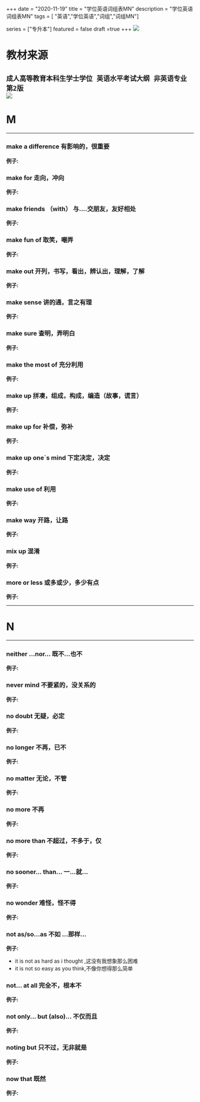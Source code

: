+++
date = "2020-11-19"
title = "学位英语词组表MN"
description = "学位英语词组表MN"
tags = [ "英语","学位英语","词组","词组MN"]
       
series = ["专升本"]
featured = false
draft =true 
+++
![](https://gitee.com/lalalaxiaowifi/pictures/raw/master/image/%E6%97%A5%E5%B8%B8%E6%90%AC%E7%A0%96%E5%A4%B4.png)
# 教材来源
````成人高等教育本科生学士学位 英语水平考试大纲 非英语专业 第2版````<br>
![](https://gitee.com/lalalaxiaowifi/pictures/raw/master/image/20201119160558.png)
---
# M
---
### make a difference 有影响的，很重要
**例子:**<br>
### make for 走向，冲向
**例子:**<br>
### make friends （with） 与....交朋友，友好相处
**例子:**<br>
### make fun of 取笑，嘲弄
**例子:**<br>
### make out 开列，书写，看出，辨认出，理解，了解
**例子:**<br>
### make sense 讲的通，言之有理
**例子:**<br>
### make sure 查明，弄明白
**例子:**<br>
### make  the most of 充分利用
**例子:**<br>
### make up 拼凑，组成，构成，编造（故事，谎言）
**例子:**<br>
### make up for 补偿，弥补
**例子:**<br>
### make up one`s mind 下定决定，决定
**例子:**<br>
### make use of 利用
**例子:**<br>
### make way 开路，让路
**例子:**<br>
### mix up 混淆
**例子:**<br>
### more or less 或多或少，多少有点
**例子:**<br>

---
# N
___

### neither ...nor... 既不...也不
**例子:**<br>
### never mind 不要紧的，没关系的
**例子:**<br>
### no doubt 无疑，必定
**例子:**<br>
### no longer 不再，已不
**例子:**<br>
### no matter 无论，不管
**例子:**<br>
### no more 不再
**例子:**<br>
### no more than 不超过，不多于，仅
**例子:**<br>
### no sooner... than... 一...就...
**例子:**<br>
### no wonder 难怪，怪不得
**例子:**<br>
### not as/so...as  不如 ...那样...
**例子:**<br>
* it is not as hard as  i thought ,这没有我想象那么困难
* it is not so easy as you think,不像你想得那么简单
### not... at all 完全不，根本不
**例子:**<br>
### not only... but (also)...  不仅而且
**例子:**<br>
### noting but 只不过，无非就是
**例子:**<br>
### now that 既然
**例子:**<br>


